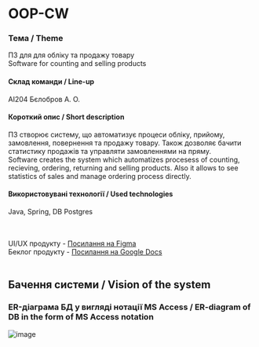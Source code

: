 # OOP-CW
### Тема / Theme
ПЗ для для обліку та продажу товару <br>
Software for counting and selling products

#### Склад команди / Line-up
АІ204 Бєлобров А. О.

#### Короткий опис / Short description
ПЗ створює систему, що автоматизує процеси обліку, прийому, замовлення, повернення та продажу товару. Також дозволяє бачити статистику продажів та управляти замовленнями на пряму.<br>
Software creates the system which automatizes procesess of counting, recieving, ordering, returning and selling products. Also it allows to see statistics of sales and manage ordering process directly.

#### Використовувані технології / Used technologies
Java, Spring, DB Postgres

<br><br>
UI/UX продукту  - [Посилання на Figma](https://www.figma.com/file/RedTxkPfvIvVLLUdxDhmnj/OOP-CW?node-id=0%3A1) <br>
Беклог продукту - [Посилання на Google Docs](https://docs.google.com/spreadsheets/d/16yxTzO1KasehXI3JCAOZzH2GR46FFQkO_cL4NIKiV5s/edit?usp=sharing)
<br><br>

## Бачення системи / Vision of the system

### ER-діаграма БД у вигляді нотації MS Access / ER-diagram of DB in the form of MS Access notation 
![image](https://user-images.githubusercontent.com/66921192/165292042-622b91cf-a31f-45e3-96c1-a2f9ea862eef.png)


